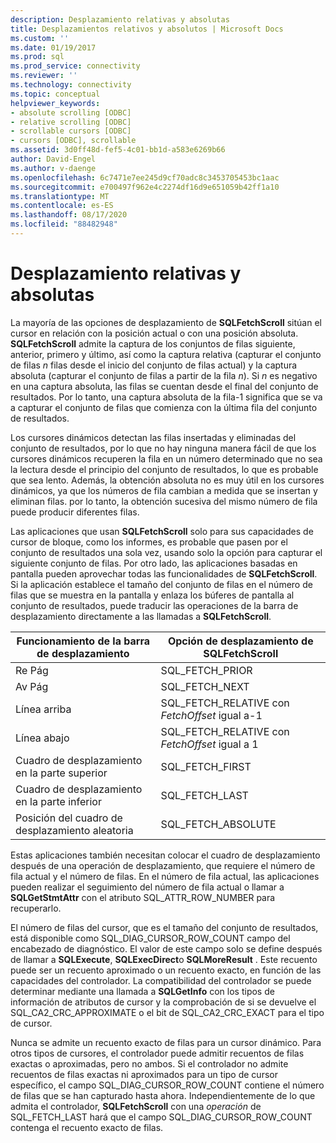 ```yaml
---
description: Desplazamiento relativas y absolutas
title: Desplazamientos relativos y absolutos | Microsoft Docs
ms.custom: ''
ms.date: 01/19/2017
ms.prod: sql
ms.prod_service: connectivity
ms.reviewer: ''
ms.technology: connectivity
ms.topic: conceptual
helpviewer_keywords:
- absolute scrolling [ODBC]
- relative scrolling [ODBC]
- scrollable cursors [ODBC]
- cursors [ODBC], scrollable
ms.assetid: 3d0ff48d-fef5-4c01-bb1d-a583e6269b66
author: David-Engel
ms.author: v-daenge
ms.openlocfilehash: 6c7471e7ee245d9cf70adc8c3453705453bc1aac
ms.sourcegitcommit: e700497f962e4c2274df16d9e651059b42ff1a10
ms.translationtype: MT
ms.contentlocale: es-ES
ms.lasthandoff: 08/17/2020
ms.locfileid: "88482948"
---
```

# <a name="relative-and-absolute-scrolling"></a>Desplazamiento relativas y absolutas
La mayoría de las opciones de desplazamiento de **SQLFetchScroll** sitúan el cursor en relación con la posición actual o con una posición absoluta. **SQLFetchScroll** admite la captura de los conjuntos de filas siguiente, anterior, primero y último, así como la captura relativa (capturar el conjunto de filas *n* filas desde el inicio del conjunto de filas actual) y la captura absoluta (capturar el conjunto de filas a partir de la fila *n*). Si *n* es negativo en una captura absoluta, las filas se cuentan desde el final del conjunto de resultados. Por lo tanto, una captura absoluta de la fila-1 significa que se va a capturar el conjunto de filas que comienza con la última fila del conjunto de resultados.  
  
 Los cursores dinámicos detectan las filas insertadas y eliminadas del conjunto de resultados, por lo que no hay ninguna manera fácil de que los cursores dinámicos recuperen la fila en un número determinado que no sea la lectura desde el principio del conjunto de resultados, lo que es probable que sea lento. Además, la obtención absoluta no es muy útil en los cursores dinámicos, ya que los números de fila cambian a medida que se insertan y eliminan filas. por lo tanto, la obtención sucesiva del mismo número de fila puede producir diferentes filas.  
  
 Las aplicaciones que usan **SQLFetchScroll** solo para sus capacidades de cursor de bloque, como los informes, es probable que pasen por el conjunto de resultados una sola vez, usando solo la opción para capturar el siguiente conjunto de filas. Por otro lado, las aplicaciones basadas en pantalla pueden aprovechar todas las funcionalidades de **SQLFetchScroll**. Si la aplicación establece el tamaño del conjunto de filas en el número de filas que se muestra en la pantalla y enlaza los búferes de pantalla al conjunto de resultados, puede traducir las operaciones de la barra de desplazamiento directamente a las llamadas a **SQLFetchScroll**.  
  
|Funcionamiento de la barra de desplazamiento|Opción de desplazamiento de SQLFetchScroll|  
|--------------------------|-------------------------------------|  
|Re Pág|SQL_FETCH_PRIOR|  
|Av Pág|SQL_FETCH_NEXT|  
|Línea arriba|SQL_FETCH_RELATIVE con *FetchOffset* igual a-1|  
|Línea abajo|SQL_FETCH_RELATIVE con *FetchOffset* igual a 1|  
|Cuadro de desplazamiento en la parte superior|SQL_FETCH_FIRST|  
|Cuadro de desplazamiento en la parte inferior|SQL_FETCH_LAST|  
|Posición del cuadro de desplazamiento aleatoria|SQL_FETCH_ABSOLUTE|  
  
 Estas aplicaciones también necesitan colocar el cuadro de desplazamiento después de una operación de desplazamiento, que requiere el número de fila actual y el número de filas. En el número de fila actual, las aplicaciones pueden realizar el seguimiento del número de fila actual o llamar a **SQLGetStmtAttr** con el atributo SQL_ATTR_ROW_NUMBER para recuperarlo.  
  
 El número de filas del cursor, que es el tamaño del conjunto de resultados, está disponible como SQL_DIAG_CURSOR_ROW_COUNT campo del encabezado de diagnóstico. El valor de este campo solo se define después de llamar a **SQLExecute**, **SQLExecDirect**o **SQLMoreResult** . Este recuento puede ser un recuento aproximado o un recuento exacto, en función de las capacidades del controlador. La compatibilidad del controlador se puede determinar mediante una llamada a **SQLGetInfo** con los tipos de información de atributos de cursor y la comprobación de si se devuelve el SQL_CA2_CRC_APPROXIMATE o el bit de SQL_CA2_CRC_EXACT para el tipo de cursor.  
  
 Nunca se admite un recuento exacto de filas para un cursor dinámico. Para otros tipos de cursores, el controlador puede admitir recuentos de filas exactas o aproximadas, pero no ambos. Si el controlador no admite recuentos de filas exactas ni aproximados para un tipo de cursor específico, el campo SQL_DIAG_CURSOR_ROW_COUNT contiene el número de filas que se han capturado hasta ahora. Independientemente de lo que admita el controlador, **SQLFetchScroll** con una *operación* de SQL_FETCH_LAST hará que el campo SQL_DIAG_CURSOR_ROW_COUNT contenga el recuento exacto de filas.
